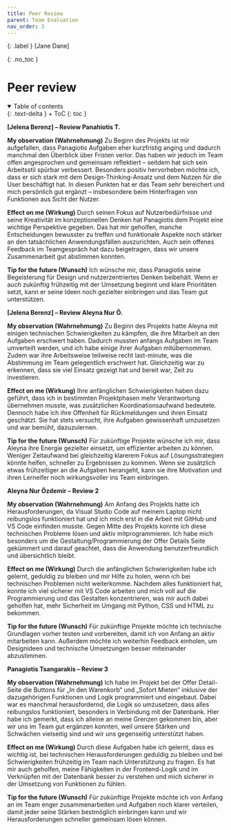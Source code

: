 ```yaml
---
title: Peer Review
parent: Team Evaluation
nav_order: 3
---
```


{: .label }
[Jane Dane]

{: .no_toc }
# Peer review

<details open markdown="block">
{: .text-delta }
<summary>Table of contents</summary>
+ ToC
{: toc }
</details>

**[Jelena Berenz] – Review Panahiotis T.**

**My observation (Wahrnehmung)**
Zu Beginn des Projekts ist mir aufgefallen, dass Panagiotis Aufgaben eher kurzfristig anging und dadurch manchmal den Überblick über Fristen verlor. Das haben wir jedoch im Team offen angesprochen und gemeinsam reflektiert – seitdem hat sich sein Arbeitsstil spürbar verbessert. Besonders positiv hervorheben möchte ich, dass er sich stark mit dem Design-Thinking-Ansatz und dem Nutzen für die User beschäftigt hat. In diesen Punkten hat er das Team sehr bereichert und mich persönlich gut ergänzt – insbesondere beim Hinterfragen von Funktionen aus Sicht der Nutzer.

**Effect on me (Wirkung)**
Durch seinen Fokus auf Nutzerbedürfnisse und seine Kreativität im konzeptionellen Denken hat Panagiotis dem Projekt eine wichtige Perspektive gegeben. Das hat mir geholfen, manche Entscheidungen bewusster zu treffen und funktionale Aspekte noch stärker an den tatsächlichen Anwendungsfällen auszurichten. Auch sein offenes Feedback im Teamgespräch hat dazu beigetragen, dass wir unsere Zusammenarbeit gut abstimmen konnten.

**Tip for the future (Wunsch)**
Ich wünsche mir, dass Panagiotis seine Begeisterung für Design und nutzerzentriertes Denken beibehält. Wenn er auch zukünftig frühzeitig mit der Umsetzung beginnt und klare Prioritäten setzt, kann er seine Ideen noch gezielter einbringen und das Team gut unterstützen.

**[Jelena Berenz] – Review Aleyna Nur Ö.**

**My observation (Wahrnehmung)**
Zu Beginn des Projekts hatte Aleyna mit einigen technischen Schwierigkeiten zu kämpfen, die ihre Mitarbeit an den Aufgaben erschwert haben. Dadurch mussten anfangs Aufgaben im Team umverteilt werden, und ich habe einige ihrer Aufgaben mitübernommen. Zudem war ihre Arbeitsweise teilweise recht last-minute, was die Abstimmung im Team gelegentlich erschwert hat. Gleichzeitig war zu erkennen, dass sie viel Einsatz gezeigt hat und bereit war, Zeit zu investieren.

**Effect on me (Wirkung)**
Ihre anfänglichen Schwierigkeiten haben dazu geführt, dass ich in bestimmten Projektphasen mehr Verantwortung übernehmen musste, was zusätzlichen Koordinationsaufwand bedeutete. Dennoch habe ich ihre Offenheit für Rückmeldungen und ihren Einsatz geschätzt. Sie hat stets versucht, ihre Aufgaben gewissenhaft umzusetzen und war bemüht, dazuzulernen.

**Tip for the future (Wunsch)**
Für zukünftige Projekte wünsche ich mir, dass Aleyna ihre Energie gezielter einsetzt, um effizienter arbeiten zu können. Weniger Zeitaufwand bei gleichzeitig klarerem Fokus auf Lösungsstrategien könnte helfen, schneller zu Ergebnissen zu kommen. Wenn sie zusätzlich etwas frühzeitiger an die Aufgaben herangeht, kann sie ihre Motivation und ihren Lerneifer noch wirkungsvoller ins Team einbringen.

**Aleyna Nur Özdemir – Review 2**

**My observation (Wahrnehmung)**
Am Anfang des Projekts hatte ich Herausforderungen, da Visual Studio Code auf meinem Laptop nicht reibungslos funktioniert hat und ich mich erst in die Arbeit mit GitHub und VS Code einfinden musste. Gegen Mitte des Projekts konnte ich diese technischen Probleme lösen und aktiv mitprogrammieren. Ich habe mich besonders um die Gestaltung/Programmierung der Offer Details Seite gekümmert   und darauf geachtet, dass die Anwendung benutzerfreundlich und übersichtlich bleibt.

**Effect on me (Wirkung)**
Durch die anfänglichen Schwierigkeiten habe ich gelernt, geduldig zu bleiben und mir Hilfe zu holen, wenn ich bei technischen Problemen nicht weiterkomme. Nachdem alles funktioniert hat, konnte ich viel sicherer mit VS Code arbeiten und mich voll auf die Programmierung und das Gestalten konzentrieren, was mir auch dabei geholfen hat, mehr Sicherheit im Umgang mit Python, CSS und HTML zu bekommen.

**Tip for the future (Wunsch)**
Für zukünftige Projekte möchte ich technische Grundlagen vorher testen und vorbereiten, damit ich von Anfang an aktiv mitarbeiten kann. Außerdem möchte ich weiterhin Feedback einholen, um Designideen und technische Umsetzungen besser miteinander abzustimmen.

**Panagiotis Tsangarakis – Review 3**

**My observation (Wahrnehmung)**
Ich habe im Projekt bei der Offer Detail-Seite die Buttons für „In den Warenkorb“ und „Sofort Mieten“ inklusive der dazugehörigen Funktionen und Logik programmiert und eingebaut. Dabei war es manchmal herausfordernd, die Logik so umzusetzen, dass alles reibungslos funktioniert, besonders in Verbindung mit der Datenbank. Hier habe ich gemerkt, dass ich alleine an meine Grenzen gekommen bin, aber wir uns im Team gut ergänzen konnten, weil unsere Stärken und Schwächen vielseitig sind und wir uns gegenseitig unterstützt haben.

**Effect on me (Wirkung)**
Durch diese Aufgaben habe ich gelernt, dass es wichtig ist, bei technischen Herausforderungen geduldig zu bleiben und bei Schwierigkeiten frühzeitig im Team nach Unterstützung zu fragen. Es hat mir auch geholfen, meine Fähigkeiten in der Frontend-Logik und im Verknüpfen mit der Datenbank besser zu verstehen und mich sicherer in der Umsetzung von Funktionen zu fühlen.

**Tip for the future (Wunsch)**
Für zukünftige Projekte möchte ich von Anfang an im Team enger zusammenarbeiten und Aufgaben noch klarer verteilen, damit jeder seine Stärken bestmöglich einbringen kann und wir Herausforderungen schneller gemeinsam lösen können.

